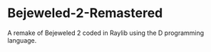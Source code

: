 # Bejeweled-2-Remastered
 A remake of Bejeweled 2 coded in Raylib using the D programming language.
